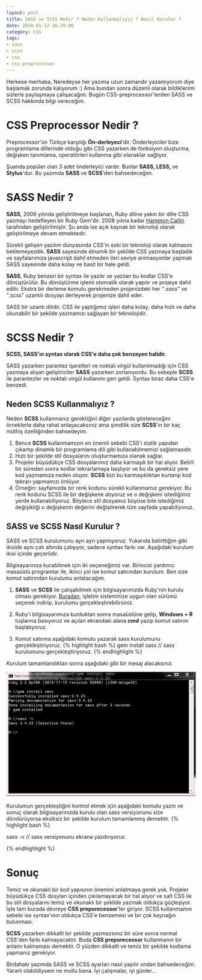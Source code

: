 ```yaml
---
layout: post
title: SASS ve SCSS Nedir ? Neden Kullanmalıyız ? Nasıl Kurulur ?
date: 2018-01-12 16:29:00
category: CSS
tags:
- sass
- scss
- css
- css-preprocessor
---
```



Herkese merhaba,
Neredeyse her yazıma uzun zamandır yazamıyorum diye başlamak zorunda kalıyorum :) Ama bundan sonra düzenli olarak bildiklerimi sizlerle paylaşmaya çalışacağım. Bugün CSS-preprocessor'lerden SASS ve SCSS hakkında bilgi vereceğim.

<h1>CSS Preprocessor Nedir ?</h1>

Preprocessor'ün Türkçe karşılığı <strong>Ön-derleyeci</strong>'dir. Önderleyiciler bize programlama dillerinde olduğu gibi CSS yazarken de fonksiyon oluşturma, değişken tanımlama, operatörleri kullanma gibi olanaklar sağlıyor.

Şuanda popüler olan 3 adet önderleyici vardır. Bunlar <strong>SASS, LESS, </strong>ve <strong>Stylus</strong>'dur. Bu yazımda <strong>SASS </strong> ve <strong>SCSS</strong>'den bahsedeceğim.

<h1>SASS Nedir ?</h1>
<strong>SASS</strong>, 2006 yılında geliştirilmeye başlanan, Ruby diline yakın bir dille CSS yazmayı hedefleyen bir Ruby Gem'dir. 2008 yılına kadar <a href="https://www.google.com.tr/search?q=Hampton+Catlin&oq=Hampton+Catlin&aqs=chrome..69i57.150j0j7&sourceid=chrome&ie=UTF-8" target="_blank">Hampton Catlin</a> tarafından geliştirilmiştir. Şu anda ise açık kaynak bir teknoloji olarak geliştirilmeye devam etmektedir.

Sürekli gelişen yazılım dünyasında CSS'in eski bir teknoloji olarak kalmasını beklemeyezdik. <strong>SASS</strong> sayesinde dinamik bir şekilde CSS yazmaya başladık ve sayfalarımıza javascript dahil etmeden ileri seviye animasyonlar yapmak SASS sayesinde daha kolay ve basit bir hale geldi.

<strong>SASS</strong>, Ruby benzeri bir syntax ile yazılır ve yazılan bu kodlar CSS'e dönüştürülür. Bu dönüştürme işlemi otomatik olarak yapılır ve projeye dahil edilir. Ekstra bir derleme komutu gerekmeden projenizdeki her "*.sass" ve "*.scss" uzantılı dosyayı derleyerek projenize dahil eder.

SASS bir uzantı dilidir. CSS ile yaptığımız işleri daha kolay, daha hızlı ve daha okunabilir bir şekilde yazmamızı sağlayan bir teknolojidir.

<h1>SCSS Nedir ?</h1>
<strong>SCSS, SASS'ın syntax olarak CSS'e daha çok benzeyen halidir.</strong>

SASS yazarken parantez işaretleri ve noktalı virgül kullanılmadığı için CSS yazmaya alışan geliştiriciler <strong>SASS</strong> yazarken zorlanıyordu. Bu sebeple <strong>SCSS</strong> ile parantezler ve noktalı virgül kullanımı geri geldi. Syntax biraz daha CSS'e benzedi.

<h2>Neden SCSS Kullanmalıyız ?</h2>
Neden <strong>SCSS</strong> kullanmanız gerektiğini diğer yazılarda göstereceğim örneklerle daha rahat anlayacaksınız ama şimdilik size <strong>SCSS</strong>'in bir kaç müthiş özelliğinden bahsedeyim.

1. Bence <strong>SCSS</strong> kullanmamızın en önemli sebebi CSS'i statik yapıdan çıkartıp dinamik bir programlama dili gibi kullanabilmemizi sağlamasıdır.
2. Hızlı bir şekilde stil dosyalarını oluşturmamıza olanak sağlar.
3. Projeler büyüdükçe CSS dosyalarımız daha karmaşık bir hal alıyor. Belirli bir süreden sonra kodlar tekrarlamaya başlıyor ve bu da gereksiz yere kod yazmamıza neden oluyor. <strong>SCSS</strong> bizi bu karmaşıklıktan kurtarıp kod tekrarı yapmamızı önlüyor.
4. Örneğin: sayfamızda bir renk kodunu sürekli kullanmamız gerekiyor. Bu renk kodunu SCSS ile bir değişkene atıyoruz ve o değişkeni istediğimiz yerde kullanabiliyoruz. Böylece stil dosyamız büyüse bile istediğimiz değişikliği o değişkenin değerini değiştirerek tüm sayfada yapabiliyoruz.


<h2>SASS ve SCSS Nasıl Kurulur ?</h2>
SASS ve SCSS kurulumunu ayrı ayrı yapmıyoruz. Yukarıda belirttiğim gibi ikiside aynı çatı altında çalışıyor, sadece syntax farkı var. Aşağıdaki kurulum ikisi içinde geçerlidir.

Bilgisayarınıza kurabilmek için iki seçeneğimiz var. Birincisi yardımcı  masaüstü programlar ile, ikinci yol ise komut satırından kurulum. Ben size komut satırından kurulumu anlatacağım.

1. <strong>SASS</strong> ve <strong>SCSS</strong> ile çalışabilmek için bilgisayarımızda Ruby'nin kurulu olması gerekiyor.
<a href="https://rubyinstaller.org/downloads/">Buradan</a>, işletim sisteminize uygun olan sürümü seçerek indirip, kurulumu gerçekleştirebilirsiniz.

2. Ruby'i bilgisayarımıza kurduktan sonra masaüstüne gelip, <strong>Windows + R</strong> tuşlarına basıyoruz ve açılan ekrandaki alana <strong>cmd</strong> yazıp komut satırını başlatıyoruz.

3. Komut satırına aşağıdaki komutu yazarak sass kurulumunu gerçekleştiriyoruz.
{% highlight bash %}
gem install sass 	// sass kurulumunu gerçekleştiriyoruz.
{% endhighlight %}

Kurulum tamamlandıktan sonra aşağıdaki gibi bir mesaj alacaksınız. 

<img class="img-responsive" src="../static/images/post_image/sass-ve-scss-nedir-neden-kullanmaliyiz-nasil-kurulur.html/1.png" />

Kurulumun gerçekleştiğini kontrol etmek için aşağıdaki komutu yazın ve sonuç olarak bilgisayarınızda kurulu olan sass versiyonunu size döndürüyorsa eksiksiz bir şekilde kurulum tamamlanmış demektir.
{% highlight bash %}

sass -v 	// sass versiyonunu ekrana yazdırıyoruz.

{% endhighlight %}

<h1>Sonuç</h1>
Temiz ve okunaklı bir kod yapısının önemini anlatmaya gerek yok. Projeler büyüdükçe CSS dosyları içinden çıkılamayacak bir hal alıyor ve salt CSS ile bu stil dosyalarını temiz ve okunaklı bir şekilde yazmak oldukça güçleşiyor. İşte tam burada devreye <strong>CSS preporecessor</strong>'ler giriyor. SCSS kullanmamın sebebi ise syntax'ının oldukça CSS'e benzemesi ve bir çok kaynağın bulunması.

<strong>SCSS</strong> yazarken dikkatli bir şekilde yazmazsınız bir süre sonra normal CSS'den farkı kalmayacaktır. Buda <strong>CSS preporecessor</strong> kullanmanın bir anlamı kalmaması demektir. O yüzden dikkatli ve temiz bir şekilde kodlama yapmanız gerekiyor.

Birdahaki yazımda SASS ve SCSS ayarları nasıl yapılır ondan bahsedeceğim. Yararlı olabildiysem ne mutlu bana.
İyi çalışmalar, iyi günler...
